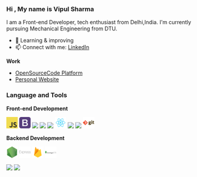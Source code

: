 ### Hi , My name is Vipul Sharma
I am a Front-end Developer, tech enthusiast from Delhi,India. I'm currently pursuing Mechanical Engineering from DTU.
- 📖 Learning & improving
- 📫 Connect with me: [LinkedIn](https://www.linkedin.com/in/vipul-sharma-7a7312180/) 

**Work**
- [OpenSourceCode Platform](https://github.com/opensoucecode/frontend)
- [Personal Website](https://portfolio-vipul.herokuapp.com)

### Language and Tools

**Front-end Development**

<code><img height="30" src="https://raw.githubusercontent.com/github/explore/80688e429a7d4ef2fca1e82350fe8e3517d3494d/topics/javascript/javascript.png"></code> 
<code><img height="30" src="https://raw.githubusercontent.com/github/explore/80688e429a7d4ef2fca1e82350fe8e3517d3494d/topics/bootstrap/bootstrap.png"></code> 
<code><img height ="30" src="https://bulma.io/images/bulma-logo.png"></code> 
<code><img height ="30" src="https://material-ui.com/static/logo_raw.svg"></code> 
<code><img height="30" src="https://cdn.svgporn.com/logos/sass.svg"></code> 
<code><img height ="30" src="https://raw.githubusercontent.com/github/explore/80688e429a7d4ef2fca1e82350fe8e3517d3494d/topics/react/react.png"></code> 
<code><img height ="30" src="https://upload.wikimedia.org/wikipedia/commons/thumb/8/8e/Nextjs-logo.svg/220px-Nextjs-logo.svg.png"></code> 
<code><img height="30" src="https://cdn.svgporn.com/logos/visual-studio-code.svg"></code> 
<code><img height ="30" src="https://raw.githubusercontent.com/github/explore/80688e429a7d4ef2fca1e82350fe8e3517d3494d/topics/git/git.png"></code>


**Backend Development**

<code><img height="30" src="https://raw.githubusercontent.com/github/explore/80688e429a7d4ef2fca1e82350fe8e3517d3494d/topics/nodejs/nodejs.png"></code> 
<code><img height="30" src="https://raw.githubusercontent.com/github/explore/80688e429a7d4ef2fca1e82350fe8e3517d3494d/topics/express/express.png"></code> 
<code><img height="30" src="https://raw.githubusercontent.com/github/explore/80688e429a7d4ef2fca1e82350fe8e3517d3494d/topics/firebase/firebase.png"></code> 
<code><img height="30" src="https://raw.githubusercontent.com/github/explore/80688e429a7d4ef2fca1e82350fe8e3517d3494d/topics/mongodb/mongodb.png"></code> 
<p>
<img src="https://github-readme-stats.vercel.app/api?username=vipulsnp&show_icons=true" height=180 />
<img src="https://github-readme-stats.vercel.app/api/top-langs/?username=vipulsnp&layout=compact" height=180 />
</p>
